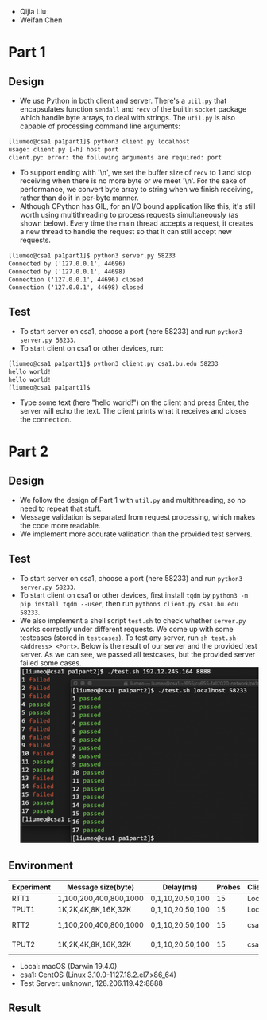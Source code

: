 * Qijia Liu
* Weifan Chen
# Part 1
## Design
* We use Python in both client and server. There's a `util.py` that encapsulates function `sendall` and `recv` of the builtin `socket` package which handle byte arrays, to deal with strings. The `util.py` is also capable of processing command line arguments:
```
[liumeo@csa1 pa1part1]$ python3 client.py localhost
usage: client.py [-h] host port
client.py: error: the following arguments are required: port
```
* To support ending with '\n', we set the buffer size of `recv` to 1 and stop receiving when there is no more byte or we meet '\n'. For the sake of performance, we convert byte array to string when we finish receiving, rather than do it in per-byte manner.
* Although CPython has GIL, for an I/O bound application like this, it's still worth using multithreading to process requests simultaneously (as shown below). Every time the main thread accepts a request, it creates a new thread to handle the request so that it can still accept new requests.
```
[liumeo@csa1 pa1part1]$ python3 server.py 58233
Connected by ('127.0.0.1', 44696)
Connected by ('127.0.0.1', 44698)
Connection ('127.0.0.1', 44696) closed
Connection ('127.0.0.1', 44698) closed
```
## Test
* To start server on csa1, choose a port (here 58233) and run `python3 server.py 58233`.
* To start client on csa1 or other devices, run:
```
[liumeo@csa1 pa1part1]$ python3 client.py csa1.bu.edu 58233
hello world!
hello world!
[liumeo@csa1 pa1part1]$
```
* Type some text (here "hello world!") on the client and press Enter, the server will echo the text. The client prints what it receives and closes the connection.
<div style="page-break-after: always;"></div>

# Part 2
## Design
* We follow the design of Part 1 with `util.py` and multithreading, so no need to repeat that stuff.
* Message validation is separated from request processing, which makes the code more readable.
* We implement more accurate validation than the provided test servers.
## Test
* To start server on csa1, choose a port (here 58233) and run `python3 server.py 58233`.
* To start client on csa1 or other devices, first install `tqdm` by `python3 -m pip install tqdm --user`, then run `python3 client.py csa1.bu.edu 58233`.
* We also implement a shell script `test.sh` to check whether `server.py` works correctly under different requests. We come up with some testcases (stored in `testcases`). To test any server, run `sh test.sh <Address> <Port>`. Below is the result of our server and the provided test server. As we can see, we passed all testcases, but the provided server failed some cases.
![](test.jpg)
## Environment
Experiment|Message size(byte)|Delay(ms)|Probes|Client|Server
-|-|-|-|-|-
RTT1|1,100,200,400,800,1000|0,1,10,20,50,100|15|Local|csa1
TPUT1|1K,2K,4K,8K,16K,32K|0,1,10,20,50,100|15|Local|csa1
RTT2|1,100,200,400,800,1000|0,1,10,20,50,100|15|csa1|Test Server
TPUT2|1K,2K,4K,8K,16K,32K|0,1,10,20,50,100|15|csa1|Test Server
* Local: macOS (Darwin 19.4.0)
* csa1: CentOS (Linux 3.10.0-1127.18.2.el7.x86_64)
* Test Server: unknown, 128.206.119.42:8888
## Result

